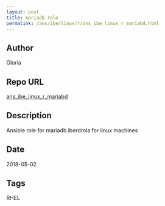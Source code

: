 ```yaml
--- 
layout: post 
title: mariadb role 
permalink: /ans/ibe/linux/r/ans_ibe_linux_r_mariabd.html 
--- 
```


## Author

Gloria

## Repo URL 
 
 [ans_ibe_linux_r_mariabd][ans_ibe_linux_r_mariabd] 
 
[ans_ibe_linux_r_mariabd]: https://github.com/tvallas/ansible-role-selinux 
 
## Description 
 
Ansible role for mariadb iberdrola for linux machines 
 
## Date 
 
2018-05-02

## Tags

RHEL
